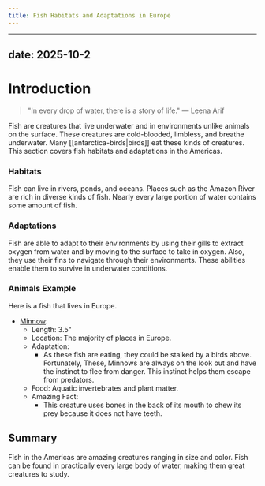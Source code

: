 ```yaml
---
title: Fish Habitats and Adaptations in Europe
---
```

---
date: 2025-10-2
---
# Introduction

>"In every drop of water, there is a story of life."
>— Leena Arif

Fish are creatures that live underwater and in environments unlike animals on the surface. These creatures are cold-blooded, limbless, and breathe underwater. Many [[antarctica-birds|birds]] eat these kinds of creatures. This section covers fish habitats and adaptations in the Americas.
### Habitats

Fish can live in rivers, ponds, and oceans. Places such as the Amazon River are rich in diverse kinds of fish. Nearly every large portion of water contains some amount of fish.
### Adaptations

Fish are able to adapt to their environments by using their gills to extract oxygen from water and by moving to the surface to take in oxygen. Also, they use their fins to navigate through their environments. These abilities enable them to survive in underwater conditions.
### Animals Example
Here is a fish that lives in Europe.

- [Minnow](https://s3.animalia.bio/animals/photos/medium/original/phoxinus-phoxinus-prague-vltava-2.webp?id=347f669ef51e80a33c6b91e3b978cfb2):
	- Length: 3.5"
	- Location: The majority of places in Europe.
	- Adaptation:
		- As these fish are eating, they could be stalked by a birds above. Fortunately, These, Minnows are always on the look out and have the instinct to flee from danger. This instinct helps them escape from predators.
	- Food: Aquatic invertebrates and plant matter.
	- Amazing Fact: 
		- This creature uses bones in the back of its mouth to chew its prey because it does not have teeth.
## Summary

Fish in the Americas are amazing creatures ranging in size and color. Fish can be found in practically every large body of water, making them great creatures to study.